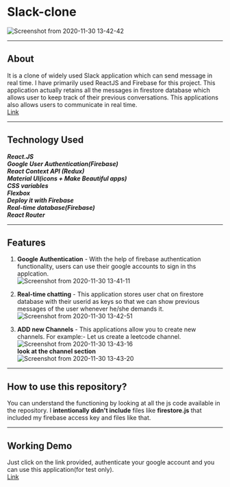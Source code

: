 # Slack-clone   
![Screenshot from 2020-11-30 13-42-42](https://user-images.githubusercontent.com/61156183/100836868-1a8b2f00-3496-11eb-831f-695dfe241fd9.png)
  
___
## About  
It is a clone of widely used Slack application which can send message in real time. I have primarily used ReactJS and Firebase for this project.
This application actually retains all the messages in firestore database which allows user to keep track of their previous conversations. This applications also allows users to communicate in real time.  
[Link](https://slack-2-1e793.web.app)  
___
## Technology Used  
***React.JS  
Google  User Authentication(Firebase)  
React Context API (Redux)  
Material UI(icons + Make Beautiful apps)  
CSS variables  
Flexbox  
Deploy it with Firebase  
Real-time database(Firebase)  
React Router***  
___
## Features
1. **Google Authentication** - With the help of firebase authentication functionality, users can use their google accounts to sign in ths applcation.  
![Screenshot from 2020-11-30 13-41-11](https://user-images.githubusercontent.com/61156183/100837691-17447300-3497-11eb-8b02-baba69535a91.png)
  
2. **Real-time chatting** - This application stores user chat on firestore database with their userid as keys so that we can show previous messages of the user whenever he/she demands it.  
![Screenshot from 2020-11-30 13-42-51](https://user-images.githubusercontent.com/61156183/100838149-f4668e80-3497-11eb-8405-8322be8726d2.png)  
3. **ADD new Channels** - This applications allow you to create new channels. For example:- Let us create a leetcode channel.
![Screenshot from 2020-11-30 13-43-16](https://user-images.githubusercontent.com/61156183/100838325-3a235700-3498-11eb-9bbc-6e5aec7f695d.png)  
**look at the channel section**  
![Screenshot from 2020-11-30 13-43-20](https://user-images.githubusercontent.com/61156183/100838414-62ab5100-3498-11eb-9759-c49c7918937f.png)
  
___
## How to use this repository?  
You can understand the functioning by looking at all the js code available in the repository. I **intentionally didn't include** files like **firestore.js** that included my firebase access key and files like that.  
___
## Working Demo
Just click on the link provided, authenticate your google account and you can use this application(for test only).  
[Link](https://slack-clone-ccc9b.web.app)
